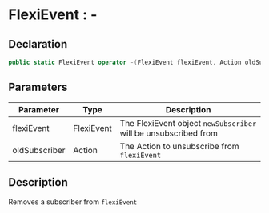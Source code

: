 # FlexiEvent : -
## Declaration
```cs
public static FlexiEvent operator -(FlexiEvent flexiEvent, Action oldSubscriber)
```

## Parameters
| Parameter | Type | Description |
| - | - | - |
| flexiEvent | FlexiEvent | The FlexiEvent object `newSubscriber` will be unsubscribed from |
| oldSubscriber | Action | The Action to unsubscribe from `flexiEvent` |

## Description
Removes a subscriber from `flexiEvent`
